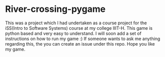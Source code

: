 # River-crossing-pygame
This was a project which I had undertaken as a course project for the iSS(Intro to Software Systems) course at my college IIIT-H.
This game is python based and very easy to understand. I will soon add a set of instructions on how to run my game :)
If someone wants to ask me anything regarding this, the you can create an issue under this repo. Hope you like my game.
